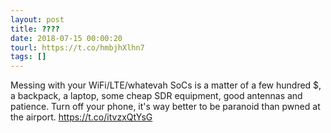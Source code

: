 ```yaml
---
layout: post
title: ????
date: 2018-07-15 00:00:20
tourl: https://t.co/hmbjhXlhn7
tags: []
---
```

Messing with your WiFi/LTE/whatevah SoCs is a matter of a few hundred $, a backpack, a laptop, some cheap SDR equipment, good antennas and patience. Turn off your phone, it's way better to be paranoid than pwned at the airport. https://t.co/itvzxQtYsG